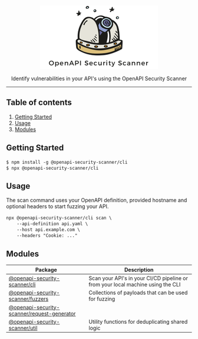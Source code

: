 <p align="center">
    <img alt="logo" src="https://raw.githubusercontent.com/cloudchefs/openapi-security-scanner/master/img/logo2.png" width="320">
</p>

<p align="center">
  Identify vulnerabilities in your API's using the OpenAPI Security Scanner
</p>

---

## Table of contents

1. [Getting Started](#getting-started)
2. [Usage](#usage)
3. [Modules](#usage)

## Getting Started

```
$ npm install -g @openapi-security-scanner/cli
$ npx @openapi-security-scanner/cli
```

## Usage

The scan command uses your OpenAPI definition, provided hostname and optional
headers to start fuzzing your API.

```
npx @openapi-security-scanner/cli scan \
    --api-definition api.yaml \
    --host api.example.com \
    --headers "Cookie: ..."
```

## Modules

| Package                                                                     | Description                                                                     |
| --------------------------------------------------------------------------- | ------------------------------------------------------------------------------- |
| [@openapi-security-scanner/cli](./packages/cli)                             | Scan your API's in your CI/CD pipeline or from your local machine using the CLI |
| [@openapi-security-scanner/fuzzers](./packages/fuzzers)                     | Collections of payloads that can be used for fuzzing                            |
| [@openapi-security-scanner/request-generator](./packages/request-generator) |                                                                                 |
| [@openapi-security-scanner/util](./packages/util)                           | Utility functions for deduplicating shared logic                                |
